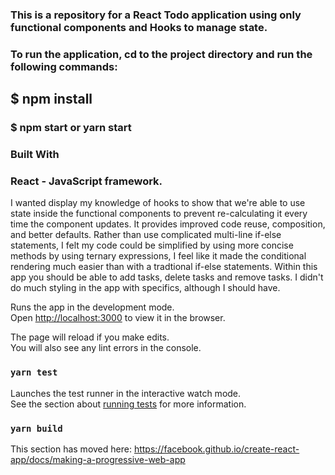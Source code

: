 ### This is a repository for a React Todo application using only functional components and Hooks to manage state. 

### To run the application, cd to the project directory and run the following commands:
 ## $ npm install
### $ npm start or yarn start

### Built With
### React - JavaScript framework.

 I wanted display my knowledge of hooks to show that we're able to use state inside the functional components to prevent re-calculating it every time the component updates. It provides improved code reuse, composition, and better defaults. 
 Rather than use complicated multi-line if-else statements, I felt my code could be simplified by using more concise methods by using ternary expressions, I feel like it made the conditional rendering much easier than with a tradtional if-else statements. Within this app you should be able to add tasks, delete tasks and remove tasks. I didn't do much styling in the app with specifics, although I should have.





Runs the app in the development mode.<br />
Open [http://localhost:3000](http://localhost:3000) to view it in the browser.

The page will reload if you make edits.<br />
You will also see any lint errors in the console.

### `yarn test`

Launches the test runner in the interactive watch mode.<br />
See the section about [running tests](https://facebook.github.io/create-react-app/docs/running-tests) for more information.

### `yarn build`



This section has moved here: https://facebook.github.io/create-react-app/docs/making-a-progressive-web-app
